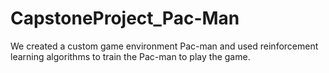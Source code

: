 # CapstoneProject_Pac-Man
We created a custom game environment Pac-man and used reinforcement learning algorithms to train the Pac-man to play the game.
